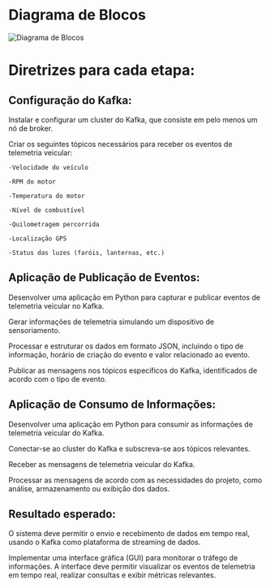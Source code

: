 # Diagrama de Blocos

![Diagrama de Blocos](/ggoulart/Mensageria/Diagrama_de_Blocos.png)


# Diretrizes para cada etapa:


## Configuração do Kafka:

Instalar e configurar um cluster do Kafka, que consiste em pelo menos um nó de broker. 

Criar os seguintes tópicos necessários para receber os eventos de telemetria veicular:

    -Velocidade do veículo

    -RPM do motor

    -Temperatura do motor

    -Nível de combustível

    -Quilometragem percorrida

    -Localização GPS

    -Status das luzes (faróis, lanternas, etc.)



## Aplicação de Publicação de Eventos:

Desenvolver uma aplicação em Python para capturar e publicar eventos de telemetria veicular no Kafka. 

Gerar informações de telemetria simulando um dispositivo de sensoriamento.

Processar e estruturar os dados em formato JSON, incluindo o tipo de informação, horário de criação do evento e valor relacionado ao evento.

Publicar as mensagens nos tópicos específicos do Kafka, identificados de acordo com o tipo de evento.


## Aplicação de Consumo de Informações:

Desenvolver uma aplicação em Python para consumir as informações de telemetria veicular do Kafka.

Conectar-se ao cluster do Kafka e subscreva-se aos tópicos relevantes.

Receber as mensagens de telemetria veicular do Kafka.

Processar as mensagens de acordo com as necessidades do projeto, como análise, armazenamento ou exibição dos dados.


## Resultado esperado:

O sistema deve permitir o envio e recebimento de dados em tempo real, usando o Kafka como plataforma de streaming de dados.

Implementar uma interface gráfica (GUI) para monitorar o tráfego de informações.
A interface deve permitir visualizar os eventos de telemetria em tempo real, realizar consultas e exibir métricas relevantes.
